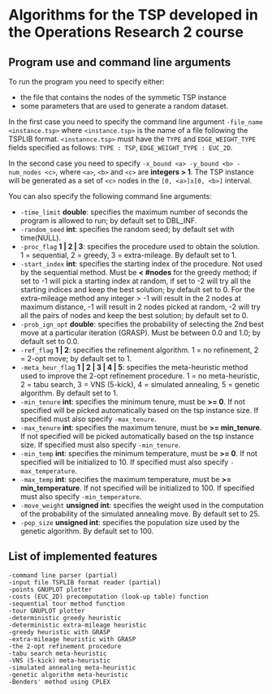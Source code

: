 # Algorithms for the TSP developed in the Operations Research 2 course

## Program use and command line arguments
To run the program you need to specify either:
- the file that contains the nodes of the symmetic TSP instance
- some parameters that are used to generate a random dataset.

In the first case you need to specify the command line argument `-file_name <instance.tsp>` where `<instance.tsp>` is the name of a file following the TSPLIB format. `<instannce.tsp>` must have the `TYPE` and `EDGE_WEIGHT_TYPE` fields specified as follows: `TYPE : TSP`, `EDGE_WEIGHT_TYPE : EUC_2D`.

In the second case you need to specify `-x_bound <a> -y_bound <b> -num_nodes <c>`, where `<a>`, `<b>` and `<c>` are **integers > 1**. The TSP instance will be generated as a set of `<c>` nodes in the `[0, <a>]x[0, <b>]` interval. 

You can also specify the following command line arguments:
- `-time_limit` **double**: specifies the maximum number of seconds the program is allowed to run; by default set to DBL_INF.
- `-random_seed` **int**:	specifies the random seed; by default set with time(NULL).
- `-proc_flag` **1 | 2 | 3**: specifies the procedure used to obtain the solution. 1 = sequential, 2 = greedy, 3 = extra-mileage. By default set to 1.	
- `-start_index` **int**: specifies the starting index of the procedure. Not used by the sequential method. Must be **< #nodes** for the greedy method; if set to -1 will pick a starting index at random, if set to -2 will try all the starting indices and keep the best solution; by default set to 0. For the extra-mileage method any integer > -1 will result in the 2 nodes at maximum distance, -1 will result in 2 nodes picked at random, -2 will try all the pairs of nodes and keep the best solution; by default set to 0.  
- `-prob_ign_opt` **double**: specifies the probability of selecting the 2nd best move at a particular iteration (GRASP). Must be between 0.0 and 1.0; by default set to 0.0.
- `-ref_flag` **1 | 2**: specifies the refinement algorithm. 1 = no refinement, 2 = 2-opt move; by default set to 1.
- `-meta_heur_flag` **1 | 2 | 3 | 4 | 5**: specifies the meta-heuristic method used to improve the 2-opt refinement procedure. 1 = no meta-heuristic, 2 = tabu search, 3 = VNS (5-kick), 4 = simulated annealing, 5 = genetic algorithm. By default set to 1.
- `-min_tenure` **int**: specifies the minimum tenure, must be **>= 0**. If not specified will be picked automatically based on the tsp instance size. If specified must also specify `-max_tenure`.
- `-max_tenure` **int**: specifies the maximum tenure, must be **>= min_tenure**. If not specified will be picked automatically based on the tsp instance size. If specified must also specify `-min_tenure`.
- `-min_temp` **int**: specifies the minimum temperature, must be **>= 0**. If not specified will be initialized to 10. If specified must also specify `-max_temperature`.
- `-max_temp` **int**: specifies the maximum temperature, must be **>= min_temperature**. If not specified will be initialized to 100. If specified must also specify `-min_temperature`.
- `-move_weight` **unsigned int**: specifies the weight used in the computation of the probability of the simulated annealing move. By default set to 25.
- `-pop_size` **unsigned int**: specifies the population size used by the genetic algorithm. By default set to 100.

## List of implemented features
```
-command line parser (partial)
-input file TSPLIB format reader (partial)
-points GNUPLOT plotter
-costs (EUC_2D) precomputation (look-up table) function
-sequential tour method function
-tour GNUPLOT plotter
-deterministic greedy heuristic
-deterministic extra-mileage heuristic
-greedy heuristic with GRASP
-extra-mileage heuristic with GRASP
-the 2-opt refinement procedure
-tabu search meta-heuristic
-VNS (5-kick) meta-heuristic
-simulated annealing meta-heuristic
-genetic algorithm meta-heuristic
-Benders' method using CPLEX
```
